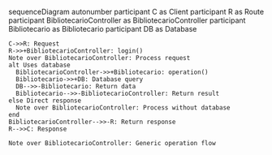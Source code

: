 sequenceDiagram
    autonumber
    participant C as Client
    participant R as Route
    participant BibliotecarioController as BibliotecarioController
    participant Bibliotecario as Bibliotecario
    participant DB as Database
    
    C->>R: Request
    R->>+BibliotecarioController: login()
    Note over BibliotecarioController: Process request
    alt Uses database
      BibliotecarioController->>+Bibliotecario: operation()
      Bibliotecario->>+DB: Database query
      DB-->>-Bibliotecario: Return data
      Bibliotecario-->>-BibliotecarioController: Return result
    else Direct response
      Note over BibliotecarioController: Process without database
    end
    BibliotecarioController-->>-R: Return response
    R-->>C: Response
    
    Note over BibliotecarioController: Generic operation flow
  
